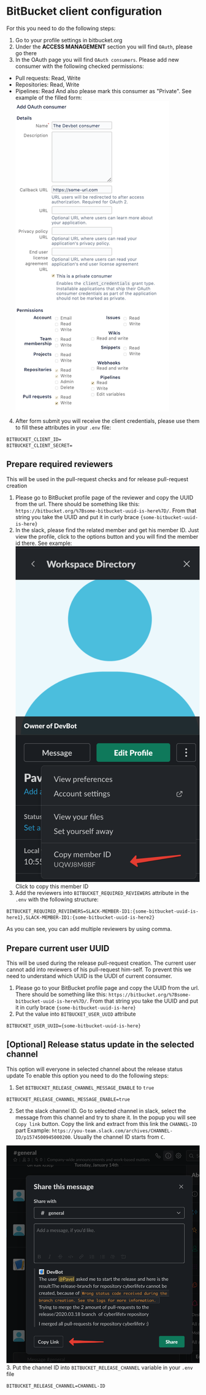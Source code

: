 # BitBucket client configuration
For this you need to do the following steps:
1. Go to your profile settings in bitbucket.org
2. Under the **ACCESS MANAGEMENT** section you will find `OAuth`, please go there
3. In the OAuth page you will find `OAuth consumers`. Please add new consumer with the following checked permissions:
- Pull requests: Read, Write
- Repositories: Read, Write
- Pipelines: Read
And also please mark this consumer as "Private".
See example of the filled form:
![Add consumer form](images/bitbucket-consumer-add-form.png)

4. After form submit you will receive the client credentials, please use them to fill these attributes in your `.env` file:
```
BITBUCKET_CLIENT_ID=
BITBUCKET_CLIENT_SECRET=
```

## Prepare required reviewers
This will be used in the pull-request checks and for release pull-request creation 
1. Please go to BitBucket profile page of the reviewer and copy the UUID from the url. There should be something like this:
`https://bitbucket.org/%7Bsome-bitbucket-uuid-is-here%7D/`. From that string you take the UUID and put it in curly brace `{some-bitbucket-uuid-is-here}`
2. In the slack, please find the related member and get his member ID. Just view the profile, click to the options button and you will find the member id there.
See example:
![View profile](images/slack-profile-copy-member-id.png)
Click to copy this member ID 
3. Add the reviewers into `BITBUCKET_REQUIRED_REVIEWERS` attribute in the `.env` with the following structure:
```
BITBUCKET_REQUIRED_REVIEWERS=SLACK-MEMBER-ID1:{some-bitbucket-uuid-is-here1},SLACK-MEMBER-ID1:{some-bitbucket-uuid-is-here2}
```
As you can see, you can add multiple reviewers by using comma.

## Prepare current user UUID
This will be used during the release pull-request creation. The current user cannot add into reviewers of his pull-request him-self. To prevent this we need to understand which UUID is the UUDI of current consumer.
1. Please go to your BitBucket profile page and copy the UUID from the url. There should be something like this: `https://bitbucket.org/%7Bsome-bitbucket-uuid-is-here%7D/`. From that string you take the UUID and put it in curly brace `{some-bitbucket-uuid-is-here}`
2. Put the value into `BITBUCKET_USER_UUID` attribute
```
BITBUCKET_USER_UUID={some-bitbucket-uuid-is-here}
```

## [Optional] Release status update in the selected channel
This option will everyone in selected channel about the release status update
To enable this option you need to do the following steps:
1. Set `BITBUCKET_RELEASE_CHANNEL_MESSAGE_ENABLE` to `true`
```
BITBUCKET_RELEASE_CHANNEL_MESSAGE_ENABLE=true
``` 
2. Set the slack channel ID. Go to selected channel in slack, select the message from this channel and try to share it. In the popup you will see `Copy link` button. Copy the link and extract from this link the `CHANNEL-ID` part
Example: `https://you-team.slack.com/archives/CHANNEL-ID/p1574500945000200`. Usually the channel ID starts from `C`.

![The popup example:](images/slack-channel-id-popup.png)
3. Put the channel ID into `BITBUCKET_RELEASE_CHANNEL` variable in your `.env` file
``` 
BITBUCKET_RELEASE_CHANNEL=CHANNEL-ID
```